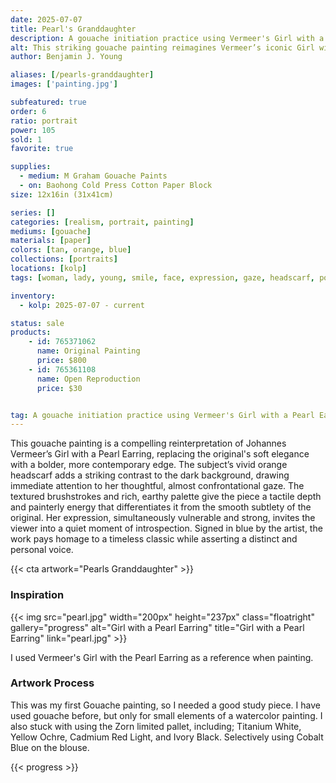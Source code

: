 ```yaml
---
date: 2025-07-07
title: Pearl's Granddaughter
description: A gouache initiation practice using Vermeer's Girl with a Pearl Earring as a reference.
alt: This striking gouache painting reimagines Vermeer’s iconic Girl with a Pearl Earring with a bold orange headscarf, rich textures, and expressive brushwork that brings a modern intensity to the classical pose.
author: Benjamin J. Young

aliases: [/pearls-granddaughter]
images: ['painting.jpg']

subfeatured: true
order: 6
ratio: portrait
power: 105
sold: 1
favorite: true

supplies:
  - medium: M Graham Gouache Paints
  - on: Baohong Cold Press Cotton Paper Block
size: 12x16in (31x41cm)

series: []
categories: [realism, portrait, painting]
mediums: [gouache]
materials: [paper]
colors: [tan, orange, blue]
collections: [portraits]
locations: [kolp]
tags: [woman, lady, young, smile, face, expression, gaze, headscarf, pose, intense, indoors, classical]

inventory:
  - kolp: 2025-07-07 - current 

status: sale
products:
    - id: 765371062
      name: Original Painting
      price: $800
    - id: 765361108
      name: Open Reproduction
      price: $30


tag: A gouache initiation practice using Vermeer's Girl with a Pearl Earring as a reference.
---
```


This gouache painting is a compelling reinterpretation of Johannes Vermeer’s Girl with a Pearl Earring, replacing the original's soft elegance with a bolder, more contemporary edge. The subject’s vivid orange headscarf adds a striking contrast to the dark background, drawing immediate attention to her thoughtful, almost confrontational gaze. The textured brushstrokes and rich, earthy palette give the piece a tactile depth and painterly energy that differentiates it from the smooth subtlety of the original. Her expression, simultaneously vulnerable and strong, invites the viewer into a quiet moment of introspection. Signed in blue by the artist, the work pays homage to a timeless classic while asserting a distinct and personal voice.

<!--more-->

{{< cta artwork="Pearls Granddaughter" >}}

### Inspiration ###

{{< img src="pearl.jpg" width="200px" height="237px" class="floatright" gallery="progress" alt="Girl with a Pearl Earring" title="Girl with a Pearl Earring" link="pearl.jpg" >}}

I used Vermeer's Girl with the Pearl Earring as a reference when painting.

### Artwork Process ###

This was my first Gouache painting, so I needed a good study piece. I have used gouache before, but only for small elements of a watercolor painting. I also stuck with using the Zorn limited pallet, including; Titanium White, Yellow Ochre, Cadmium Red Light, and Ivory Black. Selectively using Cobalt Blue on the blouse.

{{< progress >}}